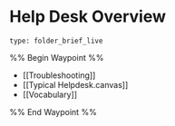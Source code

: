 # Help Desk Overview
 
```ccard
type: folder_brief_live
```
 
%% Begin Waypoint %%
- [[Troubleshooting]]
- [[Typical Helpdesk.canvas]]
- [[Vocabulary]]

%% End Waypoint %%